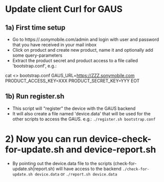 # Update client Curl for GAUS

## 1a) First time setup
* Go to https://<your-subdomain>.sonymobile.com/admin and login with user and password that you have received in your mail inbox
* Click on product and create new product, name it and optionally add some query-parameters
* Extract the product secret and product access to a file called 'bootstrap.conf', e.g.:

 cat <<EOT >> bootstrap.conf
 GAUS_URL=https://ZZZ.sonymobile.com
 PRODUCT_ACCESS_KEY=XXX
 PRODUCT_SECRET_KEY=YYY
 EOT

## 1b) Run register.sh
* This script will "register" the device with the GAUS backend
* It will also create a file named 'device.data' that will be used for the other scripts to access the GAUS. e.g.:
 `./register.sh bootstrap.conf`

# 2) Now you can run device-check-for-update.sh and device-report.sh
* By pointing out the device.data file to the scripts (check-for-update.sh|report.sh) will have access to the backend
 `./check-for-update.sh device.data`
or
 `./report.sh device.data`
